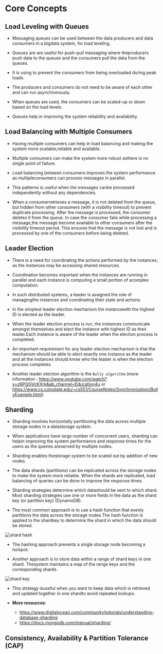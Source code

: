 # Core Concepts

## Load Leveling with Queues

- Messaging queues can be used between the data producers and data consumers in a bigdata system, for load leveling.

- Queues are are useful for push-pull messaging where theproducers push data to the queues and the consumers pull the data from the queues.

- It is using to prevent the consumers from being overloaded during peak loads.

- The producers and consumers do not need to be aware of each other and can run asynchronously.

- When queues are used, the consumers can be scaled-up or down based on the load levels. 

- Queues help in improving the system reliability and availability.

## Load Balancing with Multiple Consumers

- Having multiple consumers can help in load balancing and making the system more scalable,reliable and available.

- Multiple consumers can make the system more robust asthere is no single point of failure.

- Load balancing between consumers improves the system performance as multipleconsumers can process messages in parallel.

- This patterns is useful when the messages canbe processed independently without any dependencies.

- When a consumerretrieves a message, it is not deleted from the queue, but hidden from other consumers (with a visibility timeout) to prevent duplicate processing.  After the message is processed, the consumer deletes it from the queue. In case the consumer fails while processing a message,the message become available to other consumers after the visibility timeout period. This ensures that the message is not lost and is processed by one of the consumers before being deleted.

## Leader Election

- There is a need for coordinating the actions performed by the instances, as the instances may be accessing shared resources. 

- Coordination becomes important when the instances are running in parallel and each instance is computing a small portion of acomplex computation.

- In such distributed systems, a leader is assigned the role of managingthe instances and coordinating their state and actions.

- In the simplest leader election mechanism the instancewith the highest ID is elected as the leader.

- When the leader election process is run, the instances communicate amongst themselves and elect the instance with highest ID as their leader.Each instance is aware of the leader when the election process is completed.

- An important requirement for any leader election mechanism is that the mechanism should be able to elect exactly one instance as the leader and all the instances should know who the leader is when the election process completes.

- Another leader election algorithm is the `Bully algorithm` (more information : <https://www.youtube.com/watch?v=z6PQGVcKXrk&ab_channel=Education4u>  or <https://www.cs.colostate.edu/~cs551/CourseNotes/Synchronization/BullyExample.html>).

## Sharding

- Sharding involves horizontally partitioning the data across multiple storage nodes in a datastorage system.

- When applications have large number of concurrent users, sharding can helpin improving the system performance and response times for the users as the queries areserved by multiple nodes.

- Sharding enables thestorage system to be scaled out by addition of new nodes.

- The data shards (partitions) can be replicated across the storage nodes to make the system more reliable. When the shards are replicated, load balancing of queries can be done to improve the response times.

- Sharding strategies determine which datashould be sent to which shard. Most sharding strategies use one or more fields in the data as the shard key (or partition key) (DynamoDB).

- The most common approach is to use a hash function that evenly partitions the data across the storage nodes.The hash function is applied to the shardkey to determine the shard in which the data should be stored.

![shard hash](https://docs.mongodb.com/manual/_images/sharded-cluster-hashed-distribution.bakedsvg.svg)

- The hashing approach prevents a single storage node becoming a hotspot.

- Another approach is to store data within a range of shard keys in one shard. Thesystem maintains a map of the range keys and the corresponding shards.

![shard key](https://docs.mongodb.com/manual/_images/sharded-cluster-ranged-distribution-good.bakedsvg.svg)

- This strategy isuseful when you want to keep data which is retrieved and updated together in one shardto avoid repeated lookups.

- **More resources**:
  - <https://www.digitalocean.com/community/tutorials/understanding-database-sharding>
  - <https://docs.mongodb.com/manual/sharding/>

##  Consistency, Availability & Partition Tolerance (CAP)